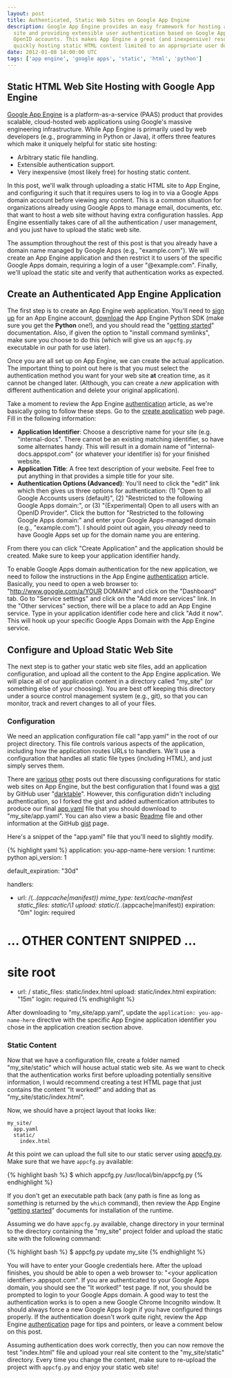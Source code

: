 ```yaml
---
layout: post
title: Authenticated, Static Web Sites on Google App Engine
description: Google App Engine provides an easy framework for hosting a static
  site and providing extensible user authentication based on Google Apps or
  OpenID accounts. This makes App Engine a great (and inexpensive) resource for
  quickly hosting static HTML content limited to an appropriate user domain.
date: 2012-01-08 14:00:00 UTC
tags: ['app engine', 'google apps', 'static', 'html', 'python']
---
```

## Static HTML Web Site Hosting with Google App Engine

[Google App Engine][gae] is a platform-as-a-service (PAAS) product that
provides scalable, cloud-hosted web applications using Google's massive
engineering infrastructure. While App Engine is primarily used by web
developers (e.g., programming in Python or Java), it offers three features
which make it uniquely helpful for static site hosting:

* Arbitrary static file handling.
* Extensible authentication support.
* Very inexpensive (most likely free) for hosting static content.

In this post, we'll walk through uploading a static HTML site to App Engine,
and configuring it such that it requires users to log in to via a Google Apps
domain account before viewing any content. This is a common situation for
organizations already using Google Apps to manage email, documents, etc.
that want to host a web site without having extra configuration hassles.
App Engine essentially takes care of all the authentication / user management,
and you just have to upload the static web site.

The assumption throughout the rest of this post is that you already have a
domain name managed by Google Apps (e.g., "example.com"). We will create
an App Engine application and then restrict it to users of the specific Google
Apps domain, requiring a login of a user "@example.com". Finally, we'll upload
the static site and verify that authentication works as expected.

<!-- more start -->

## Create an Authenticated App Engine Application

The first step is to create an App Engine web application. You'll need to
[sign up][gae_sign_up] for an App Engine account, [download][gae_download]
the App Engine Python SDK (make sure you get the **Python** one!), and you
should read the "[getting started][gae_intro]" documentation. Also, if given
the option to "install command symlinks", make sure you choose to do this
(which will give us an ``appcfg.py`` executable in our path for use later).

Once you are all set up on App Engine, we can create the actual application.
The important thing to point out here is that you must select the
authentication method you want for your web site **at** creation time, as it
cannot be changed later. (Although, you can create a *new* application with
different authentication and delete your original application).

Take a moment to review the App Engine [authentication][gae_auth] article,
as we're basically going to follow these steps. Go to the
[create application][gae_create] web page. Fill in the following information:

* **Application Identifier**: Choose a descriptive name for your site (e.g.
  "internal-docs". There cannot be an existing matching identifier, so have
  some alternates handy. This will result in a domain name of
  "internal-docs.appspot.com" (or whatever your identifier is) for your
  finished website.
* **Application Title**: A free text description of your website. Feel free to
  put anything in that provides a simple title for your site.
* **Authentication Options (Advanced)**: You'll need to click the "edit" link
  which then gives us three options for authentication: (1) "Open to all Google
  Accounts users (default)", (2) "Restricted to the following Google Apps
  domain:", or (3) "(Experimental) Open to all users with an OpenID Provider".
  Click the button for "Restricted to the following Google Apps domain:" and
  enter your Google Apps-managed domain (e.g., "example.com"). I should point
  out again, you *already* need to have Google Apps set up for the domain name
  you are entering.

From there you can click "Create Application" and the application should be
created. Make sure to keep your application identifier handy.

To enable Google Apps domain authentication for the new application, we need
to follow the instructions in the App Engine [authentication][gae_auth] article.
Basically, you need to open a web browser to:
"http://www.google.com/a/YOUR DOMAIN" and click on the "Dashboard" tab. Go to
"Service settings" and click on the "Add more services" link. In the
"Other services" section, there will be a place to add an App Engine service.
Type in your application identifier code here and click "Add it now". This
will hook up your specific Google Apps Domain with the App Engine service.

## Configure and Upload Static Web Site

The next step is to gather your static web site files, add an application
configuration, and upload all the content to the App Engine application.
We will place all of our application content in a directory called "my_site"
(or something else of your choosing).  You are best off keeping this directory
under a source control management system (e.g., git), so that you can monitor,
track and revert changes to all of your files.

### Configuration

We need an application configuration file call "app.yaml" in the root
of our project directory. This file controls various aspects of the
application, including how the application routes URLs to handlers. We'll
use a configuration that handles all static file types (including HTML), and
just simply serves them.

There are [various][post1] [other][post2] posts out there discussing
configurations for static web sites on App Engine, but the best configuration
that I found was a [gist][dt_gist] by GitHub user "[darktable][dt_git]".
However, this configuration didn't including authentication, so I forked the
gist and added authentication attributes to produce our final
[app.yaml][gist_app] file that you should download to "my_site/app.yaml".
You can also view a basic [Readme][gist_readme] file and other information at
the GitHub [gist][gist_cfg] page.

Here's a snippet of the "app.yaml" file that you'll need to slightly modify.

{% highlight yaml %}
application: you-app-name-here
version: 1
runtime: python
api_version: 1

default_expiration: "30d"

handlers:
- url: /(.*\.(appcache|manifest))
  mime_type: text/cache-manifest
  static_files: static/\1
  upload: static/(.*\.(appcache|manifest))
  expiration: "0m"
  login: required

# ... OTHER CONTENT SNIPPED ...

# site root
- url: /
  static_files: static/index.html
  upload: static/index.html
  expiration: "15m"
  login: required
{% endhighlight %}

After downloading to "my_site/app.yaml", update the
``application: you-app-name-here`` directive with the specific App Engine
application identifier you chose in the application creation section above.

### Static Content

Now that we have a configuration file, create a folder named "my_site/static"
which will house actual static web site. As we want to check that the
authentication works first before uploading potentially sensitive information,
I would recommend creating a test HTML page that just contains the content
"It worked!" and adding that as "my_site/static/index.html".

Now, we should have a project layout that looks like:

    my_site/
      app.yaml
      static/
        index.html

At this point we can upload the full site to our static server using
[appcfg.py][gae_appcfg]. Make sure that we have ``appcfg.py`` available:

{% highlight bash %}
$ which appcfg.py
/usr/local/bin/appcfg.py
{% endhighlight %}

If you don't get an executable path back (any path is fine as long as
*something* is returned by the ``which`` command), then review the App Engine
"[getting started][gae_intro]" documents for installation of the runtime.

Assuming we do have ``appcfg.py`` available, change directory in your terminal
to the directory containing the "my_site" project folder and upload the static
site with the following command:

{% highlight bash %}
$ appcfg.py update my_site
{% endhighlight %}

You will have to enter your Google credentials here. After the upload
finishes, you should be able to open a web browser to:
"&lt;your application identifier&gt;.appspot.com". If you are authenticated to
your Google Apps domain, you should see the "It worked!" test page. If not, you
should be prompted to login to your Google Apps domain. A good way to test
the authentication works is to open a new Google Chrome Incognito window. It
should always force a new Google Apps login if you have configured things
properly. If the authentication doesn't work quite right, review the
App Engine [authentication][gae_auth] page for tips and pointers, or leave a
comment below on this post.

Assuming authentication does work correctly, then you can now remove the
test "index.html" file and upload your real site content to the
"my_site/static" directory. Every time you change the content, make sure
to re-upload the project with ``appcfg.py`` and enjoy your static web site!

[gae]: http://code.google.com/appengine/
[gae_auth]: http://code.google.com/appengine/articles/auth.html
[gae_appcfg]: http://code.google.com/appengine/docs/python/tools/uploadinganapp.html
[gae_create]: http://appengine.google.com/start/createapp
[gae_sign_up]: https://appengine.google.com/
[gae_download]: http://code.google.com/appengine/downloads.html
[gae_intro]: http://code.google.com/appengine/docs/python/gettingstarted/
[post1]: http://blog.engelke.com/2008/07/30/google-appengine-for-web-hosting/
[post2]: http://www.instantfundas.com/2011/02/how-to-host-static-websites-on-google.html
[dt_gist]: https://gist.github.com/873098
[dt_git]: https://github.com/darktable
[gist_cfg]: https://gist.github.com/1570659
[gist_app]: https://raw.github.com/gist/1570659/app.yaml
[gist_readme]: https://gist.github.com/1570659#file_readme.markdown

<!-- more end -->

